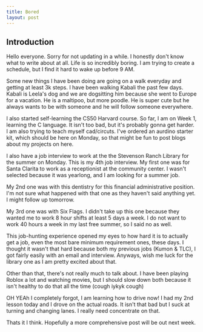 ```yaml
---
title: Bored
layout: post
---
```


## Introduction
Hello everyone. Sorry for not updating in a while. I honestly don't know what to write about at all. Life is so incredibly boring. I am trying to create a schedule, but I find it hard to wake up before 9 AM. 

Some new things I have been doing are going on a walk everyday and getting at least 3k steps. I have been walking Kabali the past few days. Kabali is Leela's dog and we are dogsitting him because she went to Europe for a vacation. He is a maltipoo, but more poodle. He is super cute but he always wants to be with someone and he will follow someone everywhere. 

I also started self-learning the CS50 Harvard course. So far, I am on Week 1, learning the C language. It isn't too bad, but it's probably gonna get harder. I am also trying to teach myself cad/circuts. I've ordered an aurdino starter kit, which should be here on Monday, so that might be fun to post blogs about my projects on here. 

I also have a job interview to work at the the Stevenson Ranch Library for the summer on Monday. This is my 4th job interview. My first one was for Santa Clarita to work as a receptionist at the community center. I wasn't selected because it was yearlong, and I am looking for a summer job.

My 2nd one was with this dentistry for this financial administrative position. I'm not sure what happened with that one as they haven't said anything yet. I might follow up tomorrow.

My 3rd one was with Six Flags. I didn't take up this one because they wanted me to work 8 hour shifts at least 5 days a week. I do not want to work 40 hours a week in my last free summer, so I said no as well.

This job-hunting experience opened my eyes to how hard it is to actually get a job, even the most bare minimum requirement ones, these days. I thought it wasn't that hard because both my previous jobs (Kumon & TLC), I got fairly easily with an email and interview. Anyways, wish me luck for the library one as I am pretty excited about that.

Other than that, there's not really much to talk about. I have been playing Roblox a lot and watching movies, but I should slow down both because it isn't healthy to do that all the time (cough iykyk cough)

OH YEAh I completely forgot, I am learning how to drive now! I had my 2nd lesson today and I drove on the actual roads. It isn't that bad but I suck at turning and changing lanes. I really need concentrate on that.

Thats it I think. Hopefully a more comprehensive post will be out next week. 